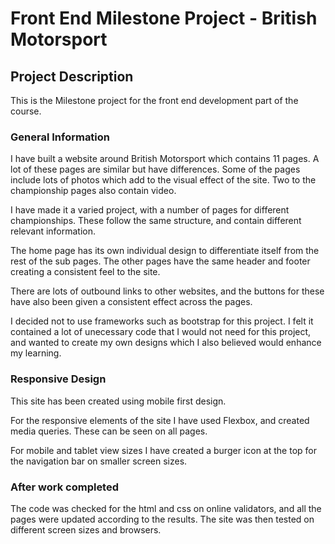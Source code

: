 # Front End Milestone Project - British Motorsport

## Project Description

This is the Milestone project for the front end development part of the course. 

### General Information

I have built a website around British Motorsport which contains 11 pages. A lot of these pages are similar but have differences. Some of the pages include lots of photos which add to the visual effect of the site. Two to the championship pages also contain video.

I have made it a varied project, with a number of pages for different championships. These follow the same structure, and contain different relevant information.

The home page has its own individual design to differentiate itself from the rest of the sub pages. The other pages have the same header and footer creating a consistent feel to the site. 

There are lots of outbound links to other websites, and the buttons for these have also been given a consistent effect across the pages.

I decided not to use frameworks such as bootstrap for this project. I felt it contained a lot of unecessary code that I would not need for this project, and wanted to create my own designs which I also believed would enhance my learning.

### Responsive Design

This site has been created using mobile first design.

For the responsive elements of the site I have used Flexbox, and created media queries. These can be seen on all pages.

For mobile and tablet view sizes I have created a burger icon at the top for the navigation bar on smaller screen sizes.

### After work completed

The code was checked for the html and css on online validators, and all the pages were updated according to the results. The site was then tested on different screen sizes and browsers.




